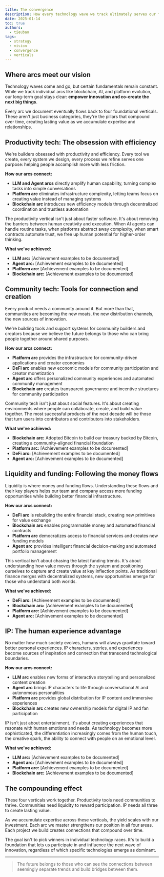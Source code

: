 ```yaml
---
title: The convergence
description: How every technology wave we track ultimately serves our four foundational verticals. This is where individual arcs converge into our long-term strategy for empowering innovation.
date: 2025-01-14
toc: true
authors:
  - tieubao
tags:
  - strategy
  - vision
  - convergence
  - verticals
---
```


## Where arcs meet our vision

Technology waves come and go, but certain fundamentals remain constant. While we track individual arcs like blockchain, AI, and platform evolution, our long-term goal stays clear: **empower innovation and co-create the next big things.**

Every arc we document eventually flows back to four foundational verticals. These aren't just business categories, they're the pillars that compound over time, creating lasting value as we accumulate expertise and relationships.

## Productivity tech: The obsession with efficiency

We're builders obsessed with productivity and efficiency. Every tool we create, every system we design, every process we refine serves one purpose: helping people accomplish more with less friction.

**How our arcs connect:**

- **LLM and Agent arcs** directly amplify human capability, turning complex tasks into simple conversations
- **Platform arc** eliminates infrastructure complexity, letting teams focus on creating value instead of managing systems  
- **Blockchain arc** introduces new efficiency models through decentralized coordination and trustless automation

The productivity vertical isn't just about faster software. It's about removing the barriers between human creativity and execution. When AI agents can handle routine tasks, when platforms abstract away complexity, when smart contracts automate trust, we free up human potential for higher-order thinking.

**What we've achieved:**

- **LLM arc:** [Achievement examples to be documented]
- **Agent arc:** [Achievement examples to be documented]
- **Platform arc:** [Achievement examples to be documented]
- **Blockchain arc:** [Achievement examples to be documented]

## Community tech: Tools for connection and creation

Every product needs a community around it. But more than that, communities are becoming the new moats, the new distribution channels, the new sources of innovation.

We're building tools and support systems for community builders and creators because we believe the future belongs to those who can bring people together around shared purposes.

**How our arcs connect:**

- **Platform arc** provides the infrastructure for community-driven applications and creator economies
- **DeFi arc** enables new economic models for community participation and creator monetization
- **Agent arc** offers personalized community experiences and automated community management
- **Blockchain arc** creates transparent governance and incentive structures for community participation

Community tech isn't just about social features. It's about creating environments where people can collaborate, create, and build value together. The most successful products of the next decade will be those that turn users into contributors and contributors into stakeholders.

**What we've achieved:**

- **Blockchain arc:** Adopted Bitcoin to build our treasury backed by Bitcoin, creating a community-aligned financial foundation
- **Platform arc:** [Achievement examples to be documented]
- **DeFi arc:** [Achievement examples to be documented]
- **Agent arc:** [Achievement examples to be documented]

## Liquidity and funding: Following the money flows

Liquidity is where money and funding flows. Understanding these flows and their key players helps our team and company access more funding opportunities while building better financial infrastructure.

**How our arcs connect:**

- **DeFi arc** is rebuilding the entire financial stack, creating new primitives for value exchange
- **Blockchain arc** enables programmable money and automated financial contracts
- **Platform arc** democratizes access to financial services and creates new funding models
- **Agent arc** provides intelligent financial decision-making and automated portfolio management

This vertical isn't about chasing the latest funding trends. It's about understanding how value moves through the system and positioning ourselves to capture and create value at key inflection points. As traditional finance merges with decentralized systems, new opportunities emerge for those who understand both worlds.

**What we've achieved:**

- **DeFi arc:** [Achievement examples to be documented]
- **Blockchain arc:** [Achievement examples to be documented]
- **Platform arc:** [Achievement examples to be documented]
- **Agent arc:** [Achievement examples to be documented]

## IP: The human experience advantage

No matter how much society evolves, humans will always gravitate toward better personal experiences. IP characters, stories, and experiences become sources of inspiration and connection that transcend technological boundaries.

**How our arcs connect:**

- **LLM arc** enables new forms of interactive storytelling and personalized content creation
- **Agent arc** brings IP characters to life through conversational AI and autonomous personalities
- **Platform arc** provides global distribution for IP content and immersive experiences
- **Blockchain arc** creates new ownership models for digital IP and fan participation

IP isn't just about entertainment. It's about creating experiences that resonate with human emotions and needs. As technology becomes more sophisticated, the differentiation increasingly comes from the human touch, the creative spark, the ability to connect with people on an emotional level.

**What we've achieved:**

- **LLM arc:** [Achievement examples to be documented]
- **Agent arc:** [Achievement examples to be documented]
- **Platform arc:** [Achievement examples to be documented]
- **Blockchain arc:** [Achievement examples to be documented]

## The compounding effect

These four verticals work together. Productivity tools need communities to thrive. Communities need liquidity to reward participation. IP needs all three to create lasting value.

As we accumulate expertise across these verticals, the yield scales with our investment. Each arc we master strengthens our position in all four areas. Each project we build creates connections that compound over time.

The goal isn't to pick winners in individual technology races. It's to build a foundation that lets us participate in and influence the next wave of innovation, regardless of which specific technologies emerge as dominant.

---

> The future belongs to those who can see the connections between seemingly separate trends and build bridges between them.
